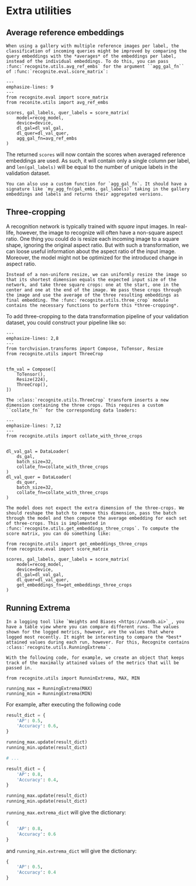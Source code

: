 # Extra utilities

## Average reference embeddings

```{eval-rst}
When using a gallery with multiple reference images per label, the classification of incoming queries might be improved by comparing the query embeddings with the *averages* of the embeddings per label, instead of the individual embeddings. To do this, you can pass :func:`recognite.utils.avg_ref_embs` for the argument ``agg_gal_fn`` of :func:`recognite.eval.score_matrix`:
```

```{code-block} python
---
emphasize-lines: 9
---
from recognite.eval import score_matrix
from reconite.utils import avg_ref_embs

scores, gal_labels, quer_labels = score_matrix(
    model=recog_model,
    device=device,
    dl_gal=dl_val_gal,
    dl_quer=dl_val_quer,
    agg_gal_fn=avg_ref_embs
)
```

The returned ``scores`` will now contain the scores when averaged reference embeddings are used. As such, it will contain only a single column per label, and `len(gal_labels)` will be equal to the number of unique labels in the validation dataset.

```{note}
You can also use a custom function for `agg_gal_fn`. It should have a signature like `my_agg_fn(gal_embs, gal_labels)` taking in the gallery embeddings and labels and returns their aggregated versions.
```

## Three-cropping

A recognition network is typically trained with *square* input images. In real-life, however, the image to recognize will often have a non-square aspect ratio. One thing you could do is resize each incoming image to a square shape, ignoring the original aspect ratio. But with such a transformation, we can loose useful information about the aspect ratio of the input image. Moreover, the model might not be optimized for the introduced change in aspect ratio.

```{eval-rst}
Instead of a non-uniform resize, we can uniformly resize the image so that its shortest dimension equals the expected input size of the network, and take three square crops: one at the start, one in the center and one at the end of the image. We pass these crops through the image and use the average of the three resulting embeddings as final embedding. The :func:`recognite.utils.three_crop` module contains the necessary functions to perform this *three-cropping*.
```

To add three-cropping to the data transformation pipeline of your validation dataset, you could construct your pipeline like so:


```{code-block} python
---
emphasize-lines: 2,8
---
from torchvision.transforms import Compose, ToTensor, Resize
from recognite.utils import ThreeCrop


tfm_val = Compose([
    ToTensor(),
    Resize(224),
    ThreeCrop(),
])
```

```{eval-rst}
The :class:`recognite.utils.ThreeCrop` transform inserts a new dimension containing the three crops. This requires a custom ``collate_fn`` for the corresponding data loaders:
```


```{code-block} python
---
emphasize-lines: 7,12
---
from recognite.utils import collate_with_three_crops


dl_val_gal = DataLoader(
    ds_gal,
    batch_size=32,
    collate_fn=collate_with_three_crops
)
dl_val_quer = DataLoader(
    ds_quer,
    batch_size=32,
    collate_fn=collate_with_three_crops
)
```

```{eval-rst}
The model does not expect the extra dimension of the three-crops. We should reshape the batch to remove this dimension, pass the batch through the model and then compute the average embedding for each set of three-crops. This is implemented in :func:`recognite.utils.get_embeddings_three_crops`. To compute the score matrix, you can do something like:
```

```{code-block} python
from recognite.utils import get_embeddings_three_crops
from recognite.eval import score_matrix

scores, gal_labels, quer_labels = score_matrix(
    model=recog_model,
    device=device,
    dl_gal=dl_val_gal,
    dl_quer=dl_val_quer,
    get_embeddings_fn=get_embeddings_three_crops
)
```

## Running Extrema

```{eval-rst}
In a logging tool like `Weights and Biases <https://wandb.ai>`_, you have a table view where you can compare different runs. The values shown for the logged metrics, however, are the values that where logged most recently. It might be interesting to compare the *best* attained values during each run, however. For this, Recognite contains :class:`recognite.utils.RunningExtrema`.

With the following code, for example, we create an object that keeps track of the maximally attained values of the metrics that will be passed in.
```

```{code-block} python
from recognite.utils import RunninExtrema, MAX, MIN

running_max = RunningExtrema(MAX)
running_min = RunningExtrema(MIN)
```

For example, after executing the following code

```python
result_dict = {
    'AP': 0.5,
    'Accuracy': 0.6,
}

running_max.update(result_dict)
running_min.update(result_dict)

# ...

result_dict = {
    'AP': 0.8,
    'Accuracy': 0.4,
}

running_max.update(result_dict)
running_min.update(result_dict)
```

`running_max.extrema_dict` will give the dictionary:

```python
{
    'AP': 0.8,
    'Accuracy': 0.6
}
```

and `running_min.extrema_dict` will give the dictionary:

```python
{
    'AP': 0.5,
    'Accuracy': 0.4
}
```
